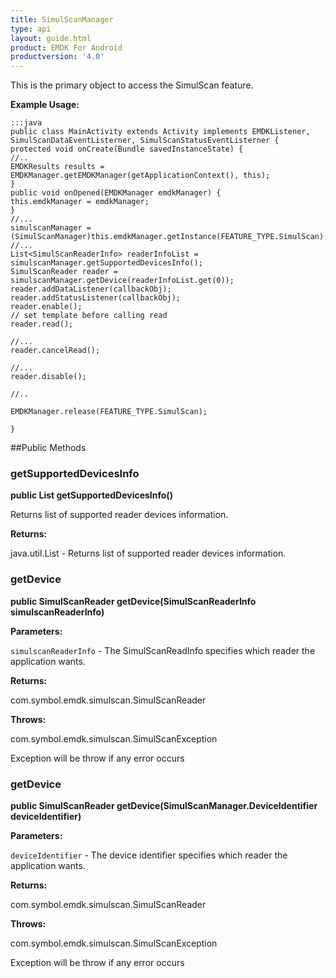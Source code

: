 ```yaml
---
title: SimulScanManager
type: api
layout: guide.html
product: EMDK For Android
productversion: '4.0'
---
```



This is the primary object to access the SimulScan feature.
 
 

**Example Usage:**
	
	:::java
	public class MainActivity extends Activity implements EMDKListener,
	SimulScanDataEventListerner, SimulScanStatusEventListerner {
	protected void onCreate(Bundle savedInstanceState) {
	//..
	EMDKResults results = EMDKManager.getEMDKManager(getApplicationContext(), this);
	}
	public void onOpened(EMDKManager emdkManager) {
	this.emdkManager = emdkManager;
	}
	//...
	simulscanManager = (SimulScanManager)this.emdkManager.getInstance(FEATURE_TYPE.SimulScan);
	//...
	List<SimulScanReaderInfo> readerInfoList = simulscanManager.getSupportedDevicesInfo();
	SimulScanReader reader = simulscanManager.getDevice(readerInfoList.get(0));
	reader.addDataListener(callbackObj);
	reader.addStatusListener(callbackObj);
	reader.enable();
	// set template before calling read
	reader.read();
	
	//...
	reader.cancelRead();
	
	//...
	reader.disable();
	
	//..
	
	EMDKManager.release(FEATURE_TYPE.SimulScan);
	
	}
	


##Public Methods

### getSupportedDevicesInfo

**public List getSupportedDevicesInfo()**

Returns list of supported reader devices information.

**Returns:**

java.util.List - Returns list of supported reader devices information.

### getDevice

**public SimulScanReader getDevice(SimulScanReaderInfo simulscanReaderInfo)**



**Parameters:**

`simulscanReaderInfo` - The SimulScanReadInfo specifies which reader the application wants.

**Returns:**

com.symbol.emdk.simulscan.SimulScanReader

**Throws:**

com.symbol.emdk.simulscan.SimulScanException

Exception will be throw if any error occurs

### getDevice

**public SimulScanReader getDevice(SimulScanManager.DeviceIdentifier deviceIdentifier)**



**Parameters:**

`deviceIdentifier` - The device identifier specifies which reader the application wants.

**Returns:**

com.symbol.emdk.simulscan.SimulScanReader

**Throws:**

com.symbol.emdk.simulscan.SimulScanException

Exception will be throw if any error occurs












